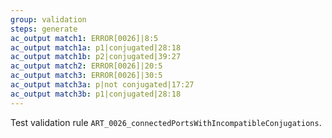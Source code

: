 ```yaml
---
group: validation
steps: generate
ac_output match1: ERROR[0026]|8:5
ac_output match1a: p1|conjugated|28:18
ac_output match1b: p2|conjugated|39:27
ac_output match2: ERROR[0026]|20:5
ac_output match3: ERROR[0026]|30:5
ac_output match3a: p|not conjugated|17:27
ac_output match3b: p1|conjugated|28:18
---
```

Test validation rule `ART_0026_connectedPortsWithIncompatibleConjugations`.

